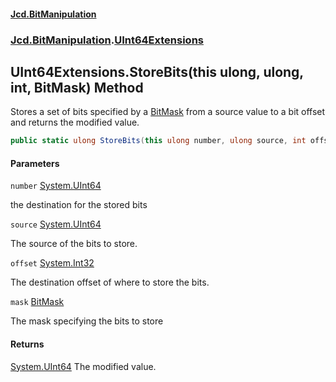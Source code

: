 #### [Jcd.BitManipulation](index.md 'index')

### [Jcd.BitManipulation](Jcd.BitManipulation 'Jcd.BitManipulation').[UInt64Extensions](Jcd.BitManipulation.UInt64Extensions 'Jcd.BitManipulation.UInt64Extensions')

## UInt64Extensions.StoreBits(this ulong, ulong, int, BitMask) Method

Stores a set of bits specified by a [BitMask](Jcd.BitManipulation.BitMask 'Jcd.BitManipulation.BitMask') from a source value to a bit offset and returns the modified
value.

```csharp
public static ulong StoreBits(this ulong number, ulong source, int offset, Jcd.BitManipulation.BitMask mask);
```

#### Parameters

<a name='Jcd.BitManipulation.UInt64Extensions.StoreBits(thisulong,ulong,int,Jcd.BitManipulation.BitMask).number'></a>

`number` [System.UInt64](https://docs.microsoft.com/en-us/dotnet/api/System.UInt64 'System.UInt64')

the destination for the stored bits

<a name='Jcd.BitManipulation.UInt64Extensions.StoreBits(thisulong,ulong,int,Jcd.BitManipulation.BitMask).source'></a>

`source` [System.UInt64](https://docs.microsoft.com/en-us/dotnet/api/System.UInt64 'System.UInt64')

The source of the bits to store.

<a name='Jcd.BitManipulation.UInt64Extensions.StoreBits(thisulong,ulong,int,Jcd.BitManipulation.BitMask).offset'></a>

`offset` [System.Int32](https://docs.microsoft.com/en-us/dotnet/api/System.Int32 'System.Int32')

The destination offset of where to store the bits.

<a name='Jcd.BitManipulation.UInt64Extensions.StoreBits(thisulong,ulong,int,Jcd.BitManipulation.BitMask).mask'></a>

`mask` [BitMask](Jcd.BitManipulation.BitMask 'Jcd.BitManipulation.BitMask')

The mask specifying the bits to store

#### Returns

[System.UInt64](https://docs.microsoft.com/en-us/dotnet/api/System.UInt64 'System.UInt64')
The modified value.